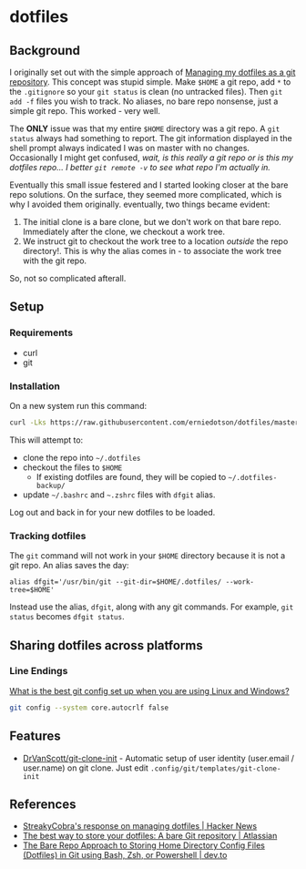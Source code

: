 # dotfiles

## Background

I originally set out with the simple approach of [Managing my dotfiles as a git repository](https://drewdevault.com/2019/12/30/dotfiles.html). This concept was stupid simple. Make `$HOME` a git repo, add `*` to the `.gitignore` so your `git status` is clean (no untracked files). Then `git add -f` files you wish to track. No aliases, no bare repo nonsense, just a simple git repo. This worked - very well.

The **ONLY** issue was that my entire `$HOME` directory was a git repo. A `git status` always had something to report. The git information displayed in the shell prompt always indicated I was on master with no changes. Occasionally I might get confused, *wait, is this really a git repo or is this my dotfiles repo... I better `git remote -v` to see what repo I'm actually in.*

Eventually this small issue festered and I started looking closer at the bare repo solutions. On the surface, they seemed more complicated, which is why I avoided them originally. eventually, two things became evident:

1. The initial clone is a bare clone, but we don't work on that bare repo. Immediately after the clone, we checkout a work tree.
1. We instruct git to checkout the work tree to a location *outside* the repo directory!. This is why the alias comes in - to associate the work tree with the git repo. 

So, not so complicated afterall.

## Setup

### Requirements

- curl
- git

### Installation

On a new system run this command:

```bash
curl -Lks https://raw.githubusercontent.com/erniedotson/dotfiles/master/.bin/install.sh | /bin/bash
```

This will attempt to:

- clone the repo into `~/.dotfiles`
- checkout the files to `$HOME`
  - If existing dotfiles are found, they will be copied to `~/.dotfiles-backup/`
- update `~/.bashrc` and `~.zshrc` files with `dfgit` alias.

Log out and back in for your new dotfiles to be loaded.

### Tracking dotfiles

The `git` command will not work in your `$HOME` directory because it is not a git repo. An alias saves the day:

`alias dfgit='/usr/bin/git --git-dir=$HOME/.dotfiles/ --work-tree=$HOME'`

Instead use the alias, `dfgit`, along with any git commands. For example, `git status` becomes `dfgit status`.

## Sharing dotfiles across platforms

### Line Endings

[What is the best git config set up when you are using Linux and Windows?](https://stackoverflow.com/a/6081812)

```bash
git config --system core.autocrlf false
```

## Features

* [DrVanScott/git-clone-init](https://github.com/DrVanScott/git-clone-init) - Automatic setup of user identity (user.email / user.name) on git clone. Just edit `.config/git/templates/git-clone-init`


## References

- [StreakyCobra's response on managing dotfiles | Hacker News](https://news.ycombinator.com/item?id=11070797)
- [The best way to store your dotfiles: A bare Git repository | Atlassian](https://www.atlassian.com/git/tutorials/dotfiles)
- [The Bare Repo Approach to Storing Home Directory Config Files (Dotfiles) in Git using Bash, Zsh, or Powershell | dev.to](https://dev.to/bowmanjd/store-home-directory-config-files-dotfiles-in-git-using-bash-zsh-or-powershell-the-bare-repo-approach-35l3)
